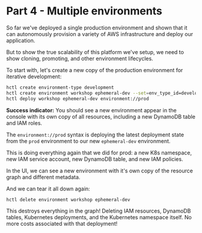 # Part 4 - Multiple environments

So far we've deployed a single production environment and shown that it can autonomously provision a variety of AWS infrastructure and deploy our application.

But to show the true scalability of this platform we've setup, we need to show cloning, promoting, and other environment lifecycles.

To start with, let's create a new copy of the production environment for iterative development:

```sh
hctl create environment-type development
hctl create environment workshop ephemeral-dev --set=env_type_id=development
hctl deploy workshop ephemeral-dev environment://prod
```

**Success indicator:** You should see a new environment appear in the console with its own copy of all resources, including a new DynamoDB table and IAM roles.

The `environment://prod` syntax is deploying the latest deployment state from the `prod` environment to our new `ephemeral-dev` environment.

This is doing everything again that we did for prod: a new K8s namespace, new IAM service account, new DynamoDB table, and new IAM policies.

In the UI, we can see a new environment with it's own copy of the resource graph and different metadata.

And we can tear it all down again:

```sh
hctl delete environment workshop ephemeral-dev
```

This destroys everything in the graph! Deleting IAM resources, DynamoDB tables, Kubernetes deployments, and the Kubernetes namespace itself. No more costs associated with that deployment!
